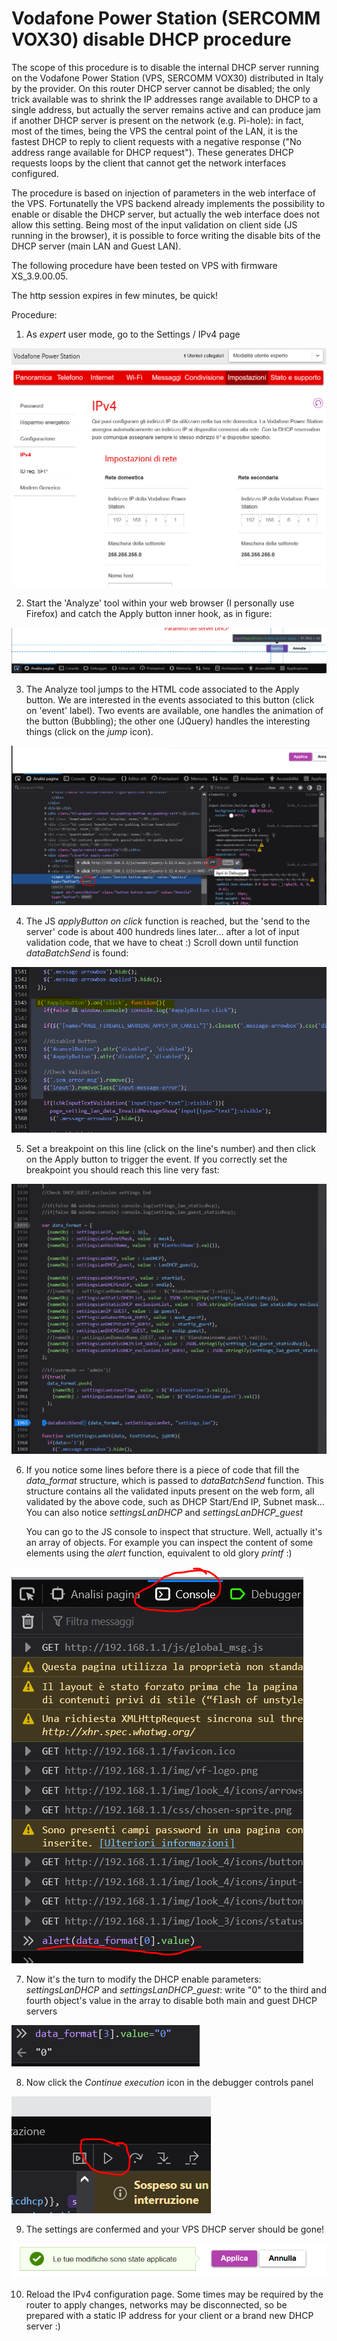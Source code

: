 # Vodafone Power Station (SERCOMM VOX30) disable DHCP procedure

The scope of this procedure is to disable the internal DHCP server running on the Vodafone Power Station (VPS, SERCOMM VOX30) distributed in Italy by the provider.
On this router DHCP server cannot be disabled; the only trick available was to shrink the IP addresses range available to DHCP to a single address, but actually the server remains active and can produce jam if another DHCP server is present on the network (e.g. Pi-hole): in fact, most of the times, being the VPS the central point of the LAN, it is the fastest DHCP to reply to client requests with a negative response ("No address range available for DHCP request"). These generates DHCP requests loops by the client that cannot get the network interfaces configured.

The procedure is based on injection of parameters in the web interface of the VPS. Fortunatelly the VPS backend already implements the possibility to enable or disable the DHCP server, but actually the web interface does not allow this setting. Being most of the input validation on client side (JS running in the browser), it is possible to force writing the disable bits of the DHCP server (main LAN and Guest LAN).

The following procedure have been tested on VPS with firmware XS_3.9.00.05.

The http session expires in few minutes, be quick!

Procedure:

1. As _expert_ user mode, go to the Settings / IPv4 page

  ![](VPS1.PNG)
 
2. Start the 'Analyze' tool within your web browser (I personally use Firefox) and catch the Apply button inner hook, as in figure:

  ![](VPS2.PNG)
  
3. The Analyze tool jumps to the HTML code associated to the Apply button. We are interested in the events associated to this button (click on 'event' label). Two events are available, one handles the animation of the button (Bubbling); the other one (JQuery) handles the interesting things (click on the _jump_ icon).

  ![](VPS3.PNG)
  
4. The JS _applyButton on click_ function is reached, but the 'send to the server' code is about 400 hundreds lines later... after a lot of input validation code, that we have to cheat :)
  Scroll down until function _dataBatchSend_ is found:

  ![](VPS4.PNG)
  
5. Set a breakpoint on this line (click on the line's number) and then click on the Apply button to trigger the event. If you correctly set the breakpoint you should reach this line very fast:

  ![](VPS5.PNG)
  
6. If you notice some lines before there is a piece of code that fill the _data_format_ structure, which is passed to _dataBatchSend_ function. This structure contains all the validated inputs present on the web form, all validated by the above code, such as DHCP Start/End IP, Subnet mask... You can also notice _settingsLanDHCP_ and _settingsLanDHCP_guest_

   You can go to the JS console to inspect that structure. Well, actually it's an array of objects. For example you can inspect the content of some elements using the _alert_ function, equivalent to old glory _printf_ :)

  ![](VPS7.PNG)

7. Now it's the turn to modify the DHCP enable parameters: _settingsLanDHCP_ and _settingsLanDHCP_guest_: write "0" to the third and fourth object's value in the array to disable both main and guest DHCP servers

  ![](VPS8.PNG)
  
8. Now click the _Continue execution_ icon in the debugger controls panel

  ![](VPS9.PNG)
  
9. The settings are confermed and your VPS DHCP server should be gone!

  ![](VPS10.PNG)

10. Reload the IPv4 configuration page. Some times may be required by the router to apply changes, networks may be disconnected, so be prepared with a static IP address for your client or a brand new DHCP server :)


